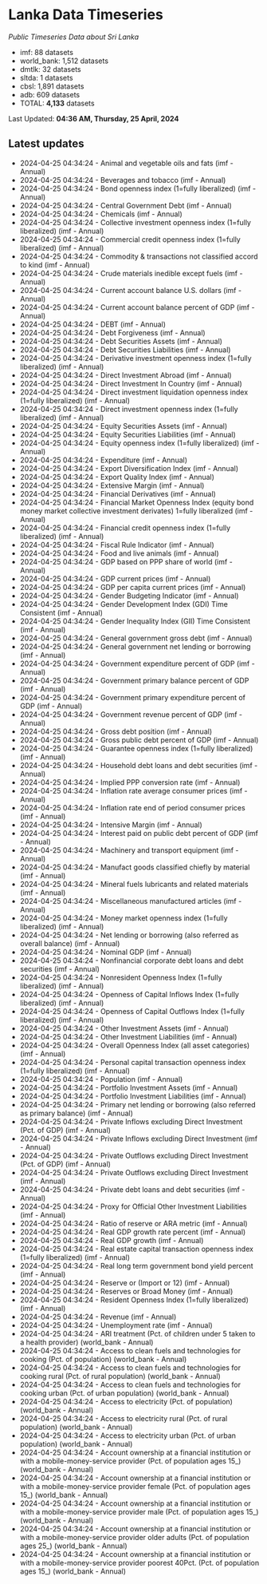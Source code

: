 # Lanka Data Timeseries
*Public Timeseries Data about Sri Lanka*

* imf: 88 datasets
* world_bank: 1,512 datasets
* dmtlk: 32 datasets
* sltda: 1 datasets
* cbsl: 1,891 datasets
* adb: 609 datasets
* TOTAL: **4,133** datasets

Last Updated: **04:36 AM, Thursday, 25 April, 2024**

## Latest updates

* 2024-04-25 04:34:24 - Animal and vegetable oils and fats (imf - Annual)
* 2024-04-25 04:34:24 - Beverages and tobacco (imf - Annual)
* 2024-04-25 04:34:24 - Bond openness index (1=fully liberalized) (imf - Annual)
* 2024-04-25 04:34:24 - Central Government Debt (imf - Annual)
* 2024-04-25 04:34:24 - Chemicals (imf - Annual)
* 2024-04-25 04:34:24 - Collective investment openness index (1=fully liberalized) (imf - Annual)
* 2024-04-25 04:34:24 - Commercial credit openness index (1=fully liberalized) (imf - Annual)
* 2024-04-25 04:34:24 - Commodity & transactions not classified accord to kind (imf - Annual)
* 2024-04-25 04:34:24 - Crude materials inedible except fuels (imf - Annual)
* 2024-04-25 04:34:24 - Current account balance U.S. dollars (imf - Annual)
* 2024-04-25 04:34:24 - Current account balance percent of GDP (imf - Annual)
* 2024-04-25 04:34:24 - DEBT (imf - Annual)
* 2024-04-25 04:34:24 - Debt Forgiveness (imf - Annual)
* 2024-04-25 04:34:24 - Debt Securities Assets (imf - Annual)
* 2024-04-25 04:34:24 - Debt Securities Liabilities (imf - Annual)
* 2024-04-25 04:34:24 - Derivative investment openness index (1=fully liberalized) (imf - Annual)
* 2024-04-25 04:34:24 - Direct Investment Abroad (imf - Annual)
* 2024-04-25 04:34:24 - Direct Investment In Country (imf - Annual)
* 2024-04-25 04:34:24 - Direct investment liquidation openness index (1=fully liberalized) (imf - Annual)
* 2024-04-25 04:34:24 - Direct investment openness index (1=fully liberalized) (imf - Annual)
* 2024-04-25 04:34:24 - Equity Securities Assets (imf - Annual)
* 2024-04-25 04:34:24 - Equity Securities Liabilities (imf - Annual)
* 2024-04-25 04:34:24 - Equity openness index (1=fully liberalized) (imf - Annual)
* 2024-04-25 04:34:24 - Expenditure (imf - Annual)
* 2024-04-25 04:34:24 - Export Diversification Index (imf - Annual)
* 2024-04-25 04:34:24 - Export Quality Index (imf - Annual)
* 2024-04-25 04:34:24 - Extensive Margin (imf - Annual)
* 2024-04-25 04:34:24 - Financial Derivatives (imf - Annual)
* 2024-04-25 04:34:24 - Financial Market Openness Index (equity bond money market collective investment derivates) 1=fully liberalized (imf - Annual)
* 2024-04-25 04:34:24 - Financial credit openness index (1=fully liberalized) (imf - Annual)
* 2024-04-25 04:34:24 - Fiscal Rule Indicator (imf - Annual)
* 2024-04-25 04:34:24 - Food and live animals (imf - Annual)
* 2024-04-25 04:34:24 - GDP based on PPP share of world (imf - Annual)
* 2024-04-25 04:34:24 - GDP current prices (imf - Annual)
* 2024-04-25 04:34:24 - GDP per capita current prices (imf - Annual)
* 2024-04-25 04:34:24 - Gender Budgeting Indicator (imf - Annual)
* 2024-04-25 04:34:24 - Gender Development Index (GDI) Time Consistent (imf - Annual)
* 2024-04-25 04:34:24 - Gender Inequality Index (GII) Time Consistent (imf - Annual)
* 2024-04-25 04:34:24 - General government gross debt (imf - Annual)
* 2024-04-25 04:34:24 - General government net lending or borrowing (imf - Annual)
* 2024-04-25 04:34:24 - Government expenditure percent of GDP (imf - Annual)
* 2024-04-25 04:34:24 - Government primary balance percent of GDP (imf - Annual)
* 2024-04-25 04:34:24 - Government primary expenditure percent of GDP (imf - Annual)
* 2024-04-25 04:34:24 - Government revenue percent of GDP (imf - Annual)
* 2024-04-25 04:34:24 - Gross debt position (imf - Annual)
* 2024-04-25 04:34:24 - Gross public debt percent of GDP (imf - Annual)
* 2024-04-25 04:34:24 - Guarantee openness index (1=fully liberalized) (imf - Annual)
* 2024-04-25 04:34:24 - Household debt loans and debt securities (imf - Annual)
* 2024-04-25 04:34:24 - Implied PPP conversion rate (imf - Annual)
* 2024-04-25 04:34:24 - Inflation rate average consumer prices (imf - Annual)
* 2024-04-25 04:34:24 - Inflation rate end of period consumer prices (imf - Annual)
* 2024-04-25 04:34:24 - Intensive Margin (imf - Annual)
* 2024-04-25 04:34:24 - Interest paid on public debt percent of GDP (imf - Annual)
* 2024-04-25 04:34:24 - Machinery and transport equipment (imf - Annual)
* 2024-04-25 04:34:24 - Manufact goods classified chiefly by material (imf - Annual)
* 2024-04-25 04:34:24 - Mineral fuels lubricants and related materials (imf - Annual)
* 2024-04-25 04:34:24 - Miscellaneous manufactured articles (imf - Annual)
* 2024-04-25 04:34:24 - Money market openness index (1=fully liberalized) (imf - Annual)
* 2024-04-25 04:34:24 - Net lending or borrowing (also referred as overall balance) (imf - Annual)
* 2024-04-25 04:34:24 - Nominal GDP (imf - Annual)
* 2024-04-25 04:34:24 - Nonfinancial corporate debt loans and debt securities (imf - Annual)
* 2024-04-25 04:34:24 - Nonresident Openness Index (1=fully liberalized) (imf - Annual)
* 2024-04-25 04:34:24 - Openness of Capital Inflows Index (1=fully liberalized) (imf - Annual)
* 2024-04-25 04:34:24 - Openness of Capital Outflows Index (1=fully liberalized) (imf - Annual)
* 2024-04-25 04:34:24 - Other Investment Assets (imf - Annual)
* 2024-04-25 04:34:24 - Other Investment Liabilities (imf - Annual)
* 2024-04-25 04:34:24 - Overall Openness Index (all asset categories) (imf - Annual)
* 2024-04-25 04:34:24 - Personal capital transaction openness index (1=fully liberalized) (imf - Annual)
* 2024-04-25 04:34:24 - Population (imf - Annual)
* 2024-04-25 04:34:24 - Portfolio Investment Assets (imf - Annual)
* 2024-04-25 04:34:24 - Portfolio Investment Liabilities (imf - Annual)
* 2024-04-25 04:34:24 - Primary net lending or borrowing (also referred as primary balance) (imf - Annual)
* 2024-04-25 04:34:24 - Private Inflows excluding Direct Investment (Pct. of GDP) (imf - Annual)
* 2024-04-25 04:34:24 - Private Inflows excluding Direct Investment (imf - Annual)
* 2024-04-25 04:34:24 - Private Outflows excluding Direct Investment (Pct. of GDP) (imf - Annual)
* 2024-04-25 04:34:24 - Private Outflows excluding Direct Investment (imf - Annual)
* 2024-04-25 04:34:24 - Private debt loans and debt securities (imf - Annual)
* 2024-04-25 04:34:24 - Proxy for Official Other Investment Liabilities (imf - Annual)
* 2024-04-25 04:34:24 - Ratio of reserve or ARA metric (imf - Annual)
* 2024-04-25 04:34:24 - Real GDP growth rate percent (imf - Annual)
* 2024-04-25 04:34:24 - Real GDP growth (imf - Annual)
* 2024-04-25 04:34:24 - Real estate capital transaction openness index (1=fully liberalized) (imf - Annual)
* 2024-04-25 04:34:24 - Real long term government bond yield percent (imf - Annual)
* 2024-04-25 04:34:24 - Reserve or (Import or 12) (imf - Annual)
* 2024-04-25 04:34:24 - Reserves or Broad Money (imf - Annual)
* 2024-04-25 04:34:24 - Resident Openness Index (1=fully liberalized) (imf - Annual)
* 2024-04-25 04:34:24 - Revenue (imf - Annual)
* 2024-04-25 04:34:24 - Unemployment rate (imf - Annual)
* 2024-04-25 04:34:24 - ARI treatment (Pct. of children under 5 taken to a health provider) (world_bank - Annual)
* 2024-04-25 04:34:24 - Access to clean fuels and technologies for cooking (Pct. of population) (world_bank - Annual)
* 2024-04-25 04:34:24 - Access to clean fuels and technologies for cooking rural (Pct. of rural population) (world_bank - Annual)
* 2024-04-25 04:34:24 - Access to clean fuels and technologies for cooking urban (Pct. of urban population) (world_bank - Annual)
* 2024-04-25 04:34:24 - Access to electricity (Pct. of population) (world_bank - Annual)
* 2024-04-25 04:34:24 - Access to electricity rural (Pct. of rural population) (world_bank - Annual)
* 2024-04-25 04:34:24 - Access to electricity urban (Pct. of urban population) (world_bank - Annual)
* 2024-04-25 04:34:24 - Account ownership at a financial institution or with a mobile-money-service provider (Pct. of population ages 15_) (world_bank - Annual)
* 2024-04-25 04:34:24 - Account ownership at a financial institution or with a mobile-money-service provider female (Pct. of population ages 15_) (world_bank - Annual)
* 2024-04-25 04:34:24 - Account ownership at a financial institution or with a mobile-money-service provider male (Pct. of population ages 15_) (world_bank - Annual)
* 2024-04-25 04:34:24 - Account ownership at a financial institution or with a mobile-money-service provider older adults (Pct. of population ages 25_) (world_bank - Annual)
* 2024-04-25 04:34:24 - Account ownership at a financial institution or with a mobile-money-service provider poorest 40Pct. (Pct. of population ages 15_) (world_bank - Annual)